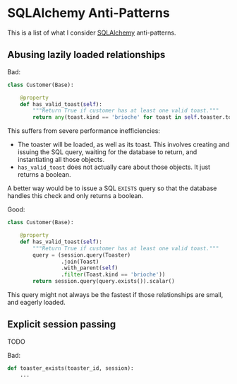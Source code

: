 SQLAlchemy Anti-Patterns
========================

This is a list of what I consider [SQLAlchemy](http://www.sqlalchemy.org/)
anti-patterns.

Abusing lazily loaded relationships
-----------------------------------

Bad:

```python
class Customer(Base):

    @property
    def has_valid_toast(self):
        """Return True if customer has at least one valid toast."""
        return any(toast.kind == 'brioche' for toast in self.toaster.toasts)
```

This suffers from severe performance inefficiencies:

* The toaster will be loaded, as well as its toast. This involves creating and
  issuing the SQL query, waiting for the database to return, and instantiating
  all those objects.
* `has_valid_toast` does not actually care about those objects. It just returns
  a boolean.

A better way would be to issue a SQL `EXISTS` query so that the database
handles this check and only returns a boolean.

Good:

```python
class Customer(Base):

    @property
    def has_valid_toast(self):
        """Return True if customer has at least one valid toast."""
        query = (session.query(Toaster)
                 .join(Toast)
                 .with_parent(self)
                 .filter(Toast.kind == 'brioche'))
        return session.query(query.exists()).scalar()
```

This query might not always be the fastest if those relationships are small,
and eagerly loaded.

Explicit session passing
------------------------

TODO

Bad:

```python
def toaster_exists(toaster_id, session):
    ...
```
